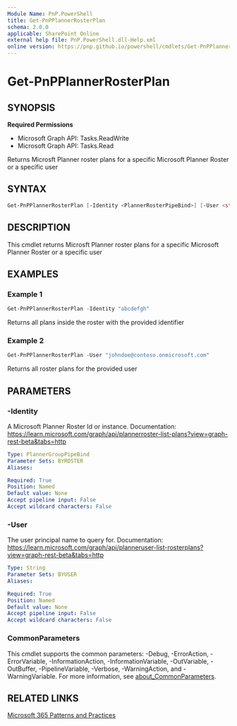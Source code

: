 ```yaml
---
Module Name: PnP.PowerShell
title: Get-PnPPlannerRosterPlan
schema: 2.0.0
applicable: SharePoint Online
external help file: PnP.PowerShell.dll-Help.xml
online version: https://pnp.github.io/powershell/cmdlets/Get-PnPPlannerRosterPlan.html
---
```

 
# Get-PnPPlannerRosterPlan

## SYNOPSIS

**Required Permissions**

  * Microsoft Graph API: Tasks.ReadWrite
  * Microsoft Graph API: Tasks.Read
  
Returns Microsft Planner roster plans for a specific Microsoft Planner Roster or a specific user

## SYNTAX

```powershell
Get-PnPPlannerRosterPlan [-Identity <PlannerRosterPipeBind>] [-User <string>] [<CommonParameters>]
```

## DESCRIPTION
This cmdlet returns Microsft Planner roster plans for a specific Microsoft Planner Roster or a specific user

## EXAMPLES

### Example 1
```powershell
Get-PnPPlannerRosterPlan -Identity "abcdefgh"
```

Returns all plans inside the roster with the provided identifier

### Example 2
```powershell
Get-PnPPlannerRosterPlan -User "johndoe@contoso.onmicrosoft.com"
```

Returns all roster plans for the provided user

## PARAMETERS

### -Identity
A Microsoft Planner Roster Id or instance. Documentation: https://learn.microsoft.com/graph/api/plannerroster-list-plans?view=graph-rest-beta&tabs=http

```yaml
Type: PlannerGroupPipeBind
Parameter Sets: BYROSTER
Aliases:

Required: True
Position: Named
Default value: None
Accept pipeline input: False
Accept wildcard characters: False
```

### -User
The user principal name to query for. Documentation: https://learn.microsoft.com/graph/api/planneruser-list-rosterplans?view=graph-rest-beta&tabs=http

```yaml
Type: String
Parameter Sets: BYUSER
Aliases:

Required: True
Position: Named
Default value: None
Accept pipeline input: False
Accept wildcard characters: False
```

### CommonParameters
This cmdlet supports the common parameters: -Debug, -ErrorAction, -ErrorVariable, -InformationAction, -InformationVariable, -OutVariable, -OutBuffer, -PipelineVariable, -Verbose, -WarningAction, and -WarningVariable. For more information, see [about_CommonParameters](http://go.microsoft.com/fwlink/?LinkID=113216).

## RELATED LINKS

[Microsoft 365 Patterns and Practices](https://aka.ms/m365pnp)